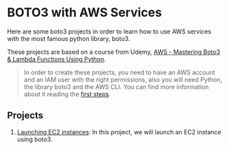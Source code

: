 # BOTO3 with AWS Services

Here are some boto3 projects in order to learn how to use AWS services with the most famous python library, boto3.

These projects are based on a course from Udemy, [AWS - Mastering Boto3 & Lambda Functions Using Python](https://www.udemy.com/course/mastering-boto3-with-aws-services/).

> In order to create these projects, you need to have an AWS account and an IAM user with the right permissions, also you will need Python, the library boto3 and the AWS CLI. You can find more information about it reading the [first steps](FIRST_STEPS.md).

## Projects

1. [Launching EC2 instances](docs/class_01.md): In this project, we will launch an EC2 instance using boto3.
